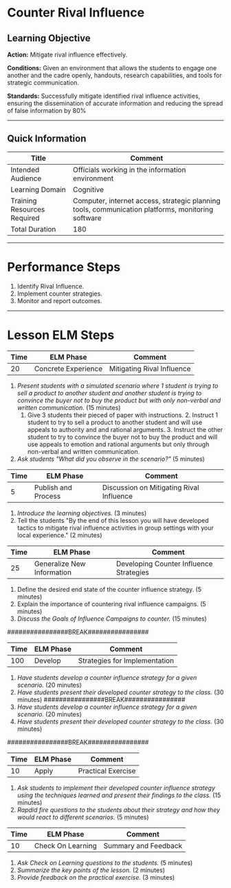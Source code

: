 # Counter Rival Influence 
## Learning Objective
**Action:** Mitigate rival influence effectively.
 
**Conditions:**  Given an environment that allows the students to engage one another and the cadre openly, handouts, research capabilities, and tools for strategic communication.

**Standards:**  Successfully mitigate identified rival influence activities, ensuring the dissemination of accurate information and reducing the spread of false information by 80%

---

## Quick Information
| Title                       | Comment                                                                                           |
| --------------------------- | ------------------------------------------------------------------------------------------------- |
| Intended Audience           | Officials working in the information environment                                                  |
| Learning Domain             | Cognitive                                                                                         |
| Training Resources Required | Computer, internet access, strategic planning tools, communication platforms, monitoring software |
| Total Duration              | 180                                                                                               |

---
# Performance Steps

1. Identify Rival Influence.
2. Implement counter strategies.
3. Monitor and report outcomes.

---
# Lesson ELM Steps

| Time | ELM Phase           | Comment                   |
| ---- | ------------------- | ------------------------- |
| 20   | Concrete Experience | Mitigating Rival Influence |

1. _Present students with a simulated scenario where 1 student is trying to sell a product to another student and another student is trying to convince the buyer not to buy the product but with only non-verbal and written communication._ (15 minutes)
	1. Give 3 students their pieced of paper with instructions. 
		2. Instruct 1 student to try to sell a product to another student and will use appeals to authority and and rational arguments.
		3. Instruct the other student to try to convince the buyer not to buy the product and will use appeals to emotion and rational arguments but only through non-verbal and written communication.
3. _Ask students "What did you observe in the scenario?"_ (5 minutes) 

| Time | ELM Phase           | Comment                          |
| ---- | ------------------- | -------------------------------- |
| 5    | Publish and Process | Discussion on Mitigating Rival Influence |


1. _Introduce the learning objectives._ (3 minutes)
2. Tell the students "By the end of this lesson you will have developed tactics to mitigate rival influence activities in group settings with your local experience." (2 minutes)


| Time | ELM Phase                  | Comment                       |
| ---- | -------------------------- | ----------------------------- |
| 25   | Generalize New Information | Developing Counter Influence Strategies |

1. Define the desired end state of the counter influence strategy. (5 minutes)
2. Explain the importance of countering rival influence campaigns. (5 minutes)
3. _Discuss the Goals of Influence Campaigns to counter._ (15 minutes)

################BREAK################

| Time | ELM Phase | Comment                       |
| ---- | --------- | ----------------------------- |
| 100  | Develop   | Strategies for Implementation |

1. _Have students develop a counter influence strategy for a given scenario._ (20 minutes)
2. _Have students present their developed counter strategy to the class._ (30 minutes)
################BREAK################
3. _Have students develop a counter influence strategy for a given scenario._ (20 minutes)
4. _Have students present their developed counter strategy to the class._ (30 minutes)

################BREAK################

| Time | ELM Phase | Comment            |
| ---- | --------- | ------------------ |
| 10   | Apply     | Practical Exercise |

1. _Ask students to implement their developed counter influence strategy using the techniques learned and present their findings to the class._ (15 minutes)
2. _Rapdid fire questions to the students about their strategy and how they would react to different scenarios._ (5 minutes)

| Time | ELM Phase         | Comment              |
| ---- | ----------------- | -------------------- |
| 10   | Check On Learning | Summary and Feedback |

1. _Ask Check on Learning questions to the students._ (5 minutes)
2. _Summarize the key points of the lesson._ (2 minutes)
3. _Provide feedback on the practical exercise._ (3 minutes)
